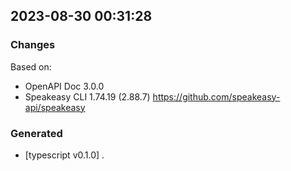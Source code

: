 

## 2023-08-30 00:31:28
### Changes
Based on:
- OpenAPI Doc 3.0.0 
- Speakeasy CLI 1.74.19 (2.88.7) https://github.com/speakeasy-api/speakeasy
### Generated
- [typescript v0.1.0] .